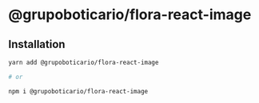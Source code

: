 # @grupoboticario/flora-react-image

## Installation

```sh
yarn add @grupoboticario/flora-react-image

# or

npm i @grupoboticario/flora-react-image
```
